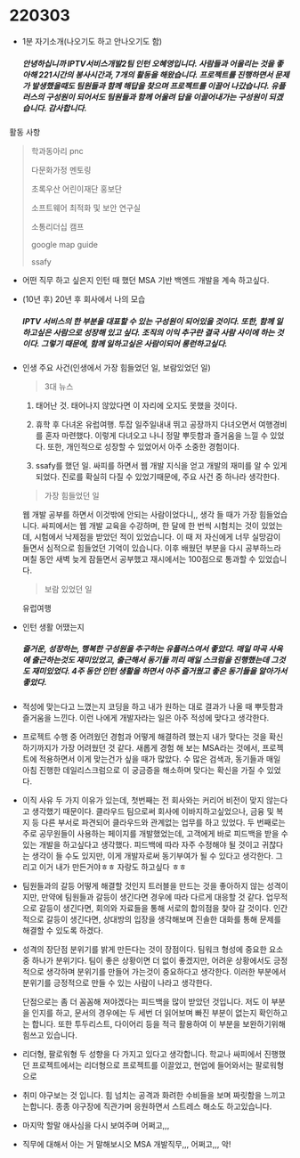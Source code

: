 # 220303

* 1분 자기소개(나오기도 하고 안나오기도 함)
  
  ##### 안녕하십니까 IPTV서비스개발2팀 인턴 오혜영입니다. 사람들과 어울리는 것을 좋아해 221시간의 봉사시간과, 7개의 활동을 해왔습니다. 프로젝트를 진행하면서 문제가 발생했을때도 팀원들과 함께 해답을 찾으며 프로젝트를 이끌어 나갔습니다. 유플러스의 구성원이 되어서도 팀원들과 함께 어울려 답을 이끌어내가는 구성원이 되겠습니다. 감사합니다.

활동 사항

> 학과동아리 pnc
> 
> 다문화가정 멘토링
> 
> 초록우산 어린이재단 홍보단
> 
> 소프트웨어 최적화 및 보안 연구실
> 
> 소통리더십 캠프
> 
> google map guide
> 
> ssafy

* 어떤 직무 하고 싶은지
  인턴 때 했던  MSA 기반 백엔드 개발을 계속 하고싶다. 

* (10년 후) 20년 후 회사에서 나의 모습
  
  ##### IPTV 서비스의 한 부분을 대표할 수 있는 구성원이 되어있을 것이다. 또한, 함께 일하고싶은 사람으로 성장해 있고 싶다. 조직의 이익 추구란 결국 사람 사이에 하는 것이다. 그렇기 때문에, 함께 일하고싶은 사람이되어 롱런하고싶다.

* 인생 주요 사건(인생에서 가장 힘들었던 일, 보람있었던 일)
  
  > 3대 뉴스
  
  1. 태어난 것. 태어나지 않았다면 이 자리에 오지도 못했을 것이다.
  
  2. 휴학 후 다녀온 유럽여행. 투잡 일주일내내 뛰고 공장까지 다녀오면서 여행경비를 혼자 마련했다. 이렇게 다녀오고 나니 정말 뿌듯함과 즐거움을 느낄 수 있었다. 또한, 개인적으로 성장할 수 있었어서 아주 소중한 경험이다.
  
  3. ssafy를 했던 일. 싸피를 하면서 웹 개발 지식을 얻고 개발의 재미를 알 수 있게 되었다. 진로를 확실히 다질 수 있었기때문에, 주요 사건 중 하나라 생각한다.
  
  > 가장 힘들었던 일
  
  웹 개발 공부를 하면서 이것밖에 안되는 사람이었다니,, 생각 들 때가 가장 힘들었습니다. 싸피에서는 웹 개발 교육을 수강하며, 한 달에 한 번씩 시험치는 것이 있었는데, 시험에서 낙제점을 받았던 적이 있었습니다. 이 때 저 자신에게 너무 실망감이 들면서 심적으로 힘들었던 기억이 있습니다. 이후 배웠던 부분을 다시 공부하느라 며칠 동안 새벽 늦게 잠들면서 공부했고 재시에서는 100점으로 통과할 수 있었습니다.
  
  > 보람 있었던 일
  
  유럽여행

* 인턴 생활 어땠는지
  
  ##### 즐거운, 성장하는, 행복한 구성원을 추구하는 유플러스여서 좋았다. 매일 마곡 사옥에 출근하는것도 재미있었고, 출근해서 동기들 끼리 매일 스크럼을 진행했는데 그것도 재미있었다. 4주 동안 인턴 생활을 하면서 아주 즐거웠고 좋은 동기들을 알아가서 좋았다.

* 적성에 맞는다고 느꼈는지 
  코딩을 하고 내가 원하는 대로 결과가 나올 때 뿌듯함과 즐거움을 느낀다. 이런 나에게 개발자라는 일은 아주 적성에 맞다고 생각한다.

* 프로젝트 수행 중 어려웠던 경험과 어떻게 해결하려 했는지
  내가 맞다는 것을 확신하기까지가 가장 어려웠던 것 같다. 새롭게 경험 해 보는 MSA라는 것에서, 프로젝트에 적용하면서 이게 맞는건가 싶을 때가 많았다. 수 많은 검색과, 동기들과 매일 아침 진행한 데일리스크럼으로 이 궁금증을 해소하며 맞다는 확신을 가질 수 있었다.

* 이직 사유
  두 가지 이유가 있는데, 첫번째는 전 회사와는 커리어 비전이 맞지 않는다고 생각했기 때문이다. 클라우드 팀으로써 회사에 이바지하고싶었으나, 금융 및 복지 등 다른 부서로 파견되어 클라우드와 관계없는 업무를 하고 있었다. 
  두 번째로는 주로 공무원들이 사용하는 페이지를 개발했었는데, 고객에게 바로 피드백을 받을 수 있는 개발을 하고싶다고 생각했다. 피드백에 따라 자주 수정해야 될 것이고 귀찮다는 생각이 들 수도 있지만, 이게 개발자로써 동기부여가 될 수 있다고 생각한다. 그리고 이거 내가 만든거야ㅎㅎ 자랑도 하고싶다 ㅎㅎ

* 팀원들과의 갈등 어떻게 해결할 것인지
  트러블을 만드는 것을 좋아하지 않는 성격이지만, 만약에 팀원들과 갈등이 생긴다면 경우에 따라 다르게 대응할 것 같다. 업무적으로 갈등이 생긴다면, 회의와 자료들을 통해 서로의 합의점을 찾아 갈 것이다. 인간적으로 갈등이 생긴다면, 상대방의 입장을 생각해보며 진솔한 대화를 통해 문제를 해결할 수 있도록 하겠다.

* 성격의 장단점
  분위기를 밝게 만든다는 것이 장점이다. 팀워크 형성에 중요한 요소 중 하나가 분위기다. 팀이 좋은 상황이면 더 없이 좋겠지만, 어려운 상황에서도 긍정적으로 생각하며 분위기를 만들어 가는것이 중요하다고 생각한다. 이러한 부분에서 분위기를 긍정적으로 만들 수 있는 사람이 나라고 생각한다.
  
  단점으로는 좀 더 꼼꼼해 져야겠다는 피드백을 많이 받았던 것입니다. 저도 이 부분을 인지를 하고, 문서의 경우에는 두 세번 더 읽어보며 빠진 부분이 없는지 확인하고는 합니다. 또한 투두리스트, 다이어리 등을 적극 활용하여 이 부분을 보완하기위해 힘쓰고 있습니다.

* 리더형, 팔로워형
  두 성향을 다 가지고 있다고 생각합니다. 학교나 싸피에서 진행했던 프로젝트에서는 리더형으로 프로젝트를 이끌었고, 현업에 들어와서는 팔로워형으로 

* 취미
  야구보는 것 입니다. 힘 넘치는 공격과 화려한 수비들을 보며 짜릿함을 느끼고는합니다. 종종 야구장에 직관가며 응원하면서 스트레스 해소도 하고있습니다.

* 마지막 할말
  애사심을 다시 보여주며 어쩌고,,,

* 직무에 대해서 아는 거 말해보시오
  MSA 개발직무,,, 어쩌고,,, 악!
